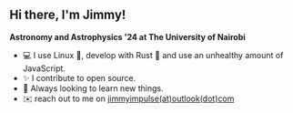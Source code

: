 ## Hi there, I'm Jimmy! 

**Astronomy and Astrophysics '24 at The University of Nairobi**

- 💻 I use Linux 🐧, develop with Rust 🦀 and use an unhealthy amount of JavaScript.
- ✨ I contribute to open source. 
- 🌱 Always looking to learn new things. 
- ✉️ reach out to me on [jimmyimpulse(at)outlook(dot)com](mailto:jimmyimpulse@outlook.com)
